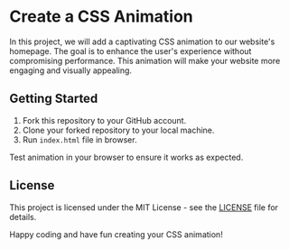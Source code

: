 # Create a CSS Animation

In this project, we will add a captivating CSS animation to our website's homepage. The goal is to enhance the user's experience without compromising performance. This animation will make your website more engaging and visually appealing.

## Getting Started

1. Fork this repository to your GitHub account.
2. Clone your forked repository to your local machine.
3. Run `index.html` file in browser.

Test animation in your browser to ensure it works as expected.

## License

This project is licensed under the MIT License - see the [LICENSE](LICENSE) file for details.

Happy coding and have fun creating your CSS animation!